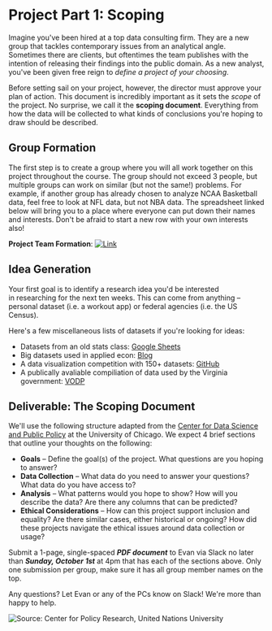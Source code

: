 # Project Part 1: Scoping

Imagine you've been hired at a top data consulting firm. They are a new group that tackles contemporary issues from an analytical angle. Sometimes there are clients, but oftentimes the team publishes with the intention of releasing their findings into the public domain. As a new analyst, you've been given free reign to *define a project of your choosing*. 

Before setting sail on your project, however, the director must approve your plan of action. This document is incredibly important as it sets the *scope* of the project. No surprise, we call it the **scoping document**. Everything from how the data will be collected to  what kinds of conclusions you're hoping to draw should be described. 

## Group Formation

The first step is to create a group where you will all work together on this project throughout the course. The group should not exceed 3 people, but multiple groups can work on similar (but not the same!) problems. For example, if another group has already chosen to analyze NCAA Basketball data, feel free to look at NFL data, but not NBA data. The spreadsheet linked below will bring you to a place where everyone can put down their names and interests. Don't be afraid to start a new row with your own interests also!

**Project Team Formation**: [![Link](../../tools/buttons/open-drive.svg)](https://docs.google.com/spreadsheets/d/1XJ-UlraRlytaW9-K4aMaoKxy9JdYzUhOCp2P63fAHHY/edit?usp=sharing)

## Idea Generation

Your first goal is to identify a research idea you'd be interested in researching for the next ten weeks. This can come from anything – personal dataset (i.e. a workout app) or federal agencies (i.e. the US Census).  

Here's a few miscellaneous lists of datasets if you're looking for ideas:

- Datasets from an old stats class: [Google Sheets](https://docs.google.com/spreadsheets/d/1DDaD_oAOZtWLHKbraTcDsMv7uxs8Tqn07ekKjMrh0eE/edit?usp=sharing)
- Big datasets used in applied econ: [Blog](https://sebastiantellotrillo.com/resources/primer-where-to-find-data)
- A data visualization competition with 150+ datasets: [GitHub](https://github.com/rfordatascience/tidytuesday#datasets)
- A publically avaliable compiliation of data used by the Virginia government: [VODP](https://data.virginia.gov/)

## Deliverable: The Scoping Document

We'll use the following structure adapted from the [Center for Data Science and Public Policy](http://www.datasciencepublicpolicy.org/home/resources/data-science-project-scoping-guide/) at the University of Chicago. We expect 4 brief sections that outline your thoughts on the following:

- **Goals** – Define the goal(s) of the project. What questions are you hoping to answer?
- **Data Collection** – What data do you need to answer your questions? What data do you have access to?
- **Analysis** – What patterns would you hope to show? How will you describe the data? Are there any columns that can be predicted?
- **Ethical Considerations** – How can this project support inclusion and equality? Are there similar cases, either historical or ongoing? How did these projects navigate the ethical issues around data collection or usage?

Submit a 1-page, single-spaced ***PDF document*** to Evan via Slack no later than ***Sunday, October 1st*** at 4pm that has each of the sections above. Only one submission per group, make sure it has all group member names on the top. 

Any questions? Let Evan or any of the PCs know on Slack! We're more than happy to help. 

![Source: Center for Policy Research, United Nations University](ethical-ai.jpg)
